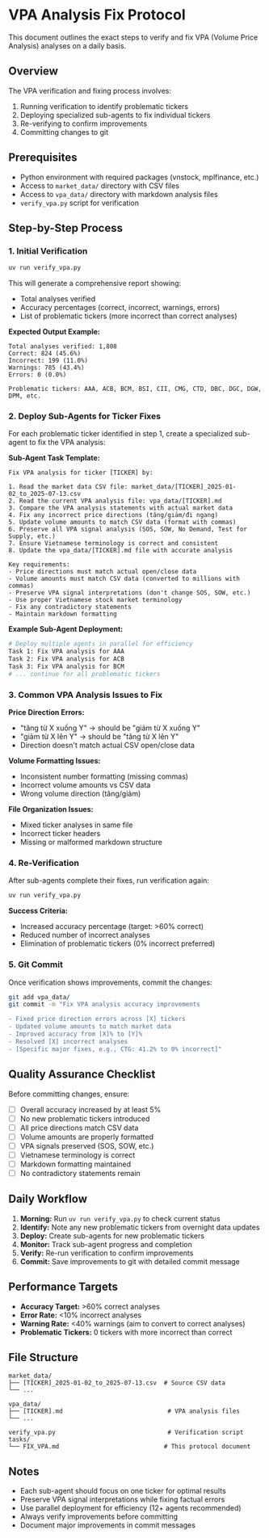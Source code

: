 # VPA Analysis Fix Protocol

This document outlines the exact steps to verify and fix VPA (Volume Price Analysis) analyses on a daily basis.

## Overview

The VPA verification and fixing process involves:
1. Running verification to identify problematic tickers
2. Deploying specialized sub-agents to fix individual tickers
3. Re-verifying to confirm improvements
4. Committing changes to git

## Prerequisites

- Python environment with required packages (vnstock, mplfinance, etc.)
- Access to `market_data/` directory with CSV files
- Access to `vpa_data/` directory with markdown analysis files
- `verify_vpa.py` script for verification

## Step-by-Step Process

### 1. Initial Verification

```bash
uv run verify_vpa.py
```

This will generate a comprehensive report showing:
- Total analyses verified
- Accuracy percentages (correct, incorrect, warnings, errors)
- List of problematic tickers (more incorrect than correct analyses)

**Expected Output Example:**
```
Total analyses verified: 1,808
Correct: 824 (45.6%)
Incorrect: 199 (11.0%)
Warnings: 785 (43.4%)
Errors: 0 (0.0%)

Problematic tickers: AAA, ACB, BCM, BSI, CII, CMG, CTD, DBC, DGC, DGW, DPM, etc.
```

### 2. Deploy Sub-Agents for Ticker Fixes

For each problematic ticker identified in step 1, create a specialized sub-agent to fix the VPA analysis:

**Sub-Agent Task Template:**
```
Fix VPA analysis for ticker [TICKER] by:

1. Read the market data CSV file: market_data/[TICKER]_2025-01-02_to_2025-07-13.csv
2. Read the current VPA analysis file: vpa_data/[TICKER].md
3. Compare the VPA analysis statements with actual market data
4. Fix any incorrect price directions (tăng/giảm/đi ngang)
5. Update volume amounts to match CSV data (format with commas)
6. Preserve all VPA signal analysis (SOS, SOW, No Demand, Test for Supply, etc.)
7. Ensure Vietnamese terminology is correct and consistent
8. Update the vpa_data/[TICKER].md file with accurate analysis

Key requirements:
- Price directions must match actual open/close data
- Volume amounts must match CSV data (converted to millions with commas)
- Preserve VPA signal interpretations (don't change SOS, SOW, etc.)
- Use proper Vietnamese stock market terminology
- Fix any contradictory statements
- Maintain markdown formatting
```

**Example Sub-Agent Deployment:**
```bash
# Deploy multiple agents in parallel for efficiency
Task 1: Fix VPA analysis for AAA
Task 2: Fix VPA analysis for ACB  
Task 3: Fix VPA analysis for BCM
# ... continue for all problematic tickers
```

### 3. Common VPA Analysis Issues to Fix

**Price Direction Errors:**
- "tăng từ X xuống Y" → should be "giảm từ X xuống Y"
- "giảm từ X lên Y" → should be "tăng từ X lên Y"
- Direction doesn't match actual CSV open/close data

**Volume Formatting Issues:**
- Inconsistent number formatting (missing commas)
- Incorrect volume amounts vs CSV data
- Wrong volume direction (tăng/giảm)

**File Organization Issues:**
- Mixed ticker analyses in same file
- Incorrect ticker headers
- Missing or malformed markdown structure

### 4. Re-Verification

After sub-agents complete their fixes, run verification again:

```bash
uv run verify_vpa.py
```

**Success Criteria:**
- Increased accuracy percentage (target: >60% correct)
- Reduced number of incorrect analyses
- Elimination of problematic tickers (0% incorrect preferred)

### 5. Git Commit

Once verification shows improvements, commit the changes:

```bash
git add vpa_data/
git commit -m "Fix VPA analysis accuracy improvements

- Fixed price direction errors across [X] tickers
- Updated volume amounts to match market data
- Improved accuracy from [X]% to [Y]%
- Resolved [X] incorrect analyses
- [Specific major fixes, e.g., CTG: 41.2% to 0% incorrect]"
```

## Quality Assurance Checklist

Before committing changes, ensure:

- [ ] Overall accuracy increased by at least 5%
- [ ] No new problematic tickers introduced
- [ ] All price directions match CSV data
- [ ] Volume amounts are properly formatted
- [ ] VPA signals preserved (SOS, SOW, etc.)
- [ ] Vietnamese terminology is correct
- [ ] Markdown formatting maintained
- [ ] No contradictory statements remain

## Daily Workflow

1. **Morning:** Run `uv run verify_vpa.py` to check current status
2. **Identify:** Note any new problematic tickers from overnight data updates
3. **Deploy:** Create sub-agents for new problematic tickers
4. **Monitor:** Track sub-agent progress and completion
5. **Verify:** Re-run verification to confirm improvements
6. **Commit:** Save improvements to git with detailed commit message

## Performance Targets

- **Accuracy Target:** >60% correct analyses
- **Error Rate:** <10% incorrect analyses
- **Warning Rate:** <40% warnings (aim to convert to correct analyses)
- **Problematic Tickers:** 0 tickers with more incorrect than correct

## File Structure

```
market_data/
├── [TICKER]_2025-01-02_to_2025-07-13.csv  # Source CSV data
└── ...

vpa_data/
├── [TICKER].md                             # VPA analysis files
└── ...

verify_vpa.py                               # Verification script
tasks/
└── FIX_VPA.md                             # This protocol document
```

## Notes

- Each sub-agent should focus on one ticker for optimal results
- Preserve VPA signal interpretations while fixing factual errors
- Use parallel deployment for efficiency (12+ agents recommended)
- Always verify improvements before committing
- Document major improvements in commit messages